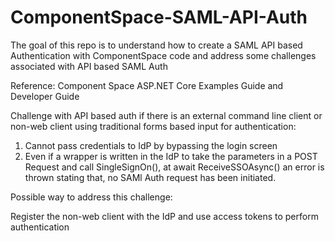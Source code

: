 # ComponentSpace-SAML-API-Auth
The goal of this repo is to understand how to create a SAML API based Authentication with ComponentSpace code and address some challenges associated with API based SAML Auth

Reference: Component Space ASP.NET Core Examples Guide and Developer Guide

Challenge with API based auth if there is an external  command line client or non-web client using traditional forms based input for authentication:

1) Cannot pass credentials to IdP by bypassing the login screen
2) Even if a wrapper is written in the IdP to take the parameters in a POST Request and call SingleSignOn(), at await ReceiveSSOAsync() an error is thrown stating that, no SAMl Auth request has been initiated.

Possible way to address this challenge:

Register the non-web client with the IdP and use access tokens to perform authentication
